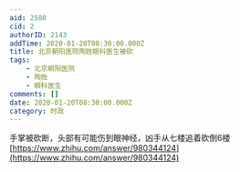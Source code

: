 ```yaml
---
aid: 2580
cid: 2
authorID: 2143
addTime: 2020-01-20T08:30:00.000Z
title: 北京朝阳医院陶姓眼科医生被砍
tags:
    - 北京朝阳医院
    - 陶姓
    - 眼科医生
comments: []
date: 2020-01-20T08:30:00.000Z
category: 时政
---
```


手掌被砍断，头部有可能伤到眼神经，凶手从七楼追着砍倒6楼[https://www.zhihu.com/answer/980344124](https://www.zhihu.com/answer/980344124)
